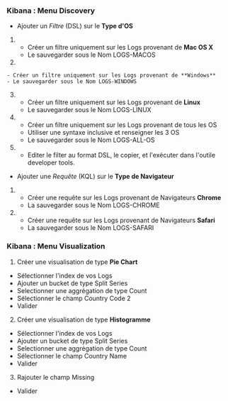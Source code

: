 ### Kibana : Menu Discovery 

- Ajouter un _Filtre_ (DSL) sur le **Type d'OS**

1.
    - Créer un filtre uniquement sur les Logs provenant de **Mac OS X**
    - Le sauvegarder sous le Nom LOGS-MACOS
2.

    - Créer un filtre uniquement sur les Logs provenant de **Windows**
    - Le sauvegarder sous le Nom LOGS-WINDOWS
3.
    - Créer un filtre uniquement sur les Logs provenant de **Linux**
    - Le sauvegarder sous le Nom LOGS-LINUX
4.
    - Créer un filtre uniquement sur les Logs provenant de tous les OS
    - Utiliser une syntaxe inclusive et renseigner les 3 OS
    - Le sauvegarder sous le Nom LOGS-ALL-OS
5.
    - Editer le filter au format DSL, le copier, et l'exécuter dans l'outile developer tools.
    
- Ajouter une _Requête_ (KQL) sur le **Type de Navigateur**
1. 
    - Créer une requête sur les Logs provenant de Navigateurs **Chrome**
    - La sauvegarder sous le Nom LOGS-CHROME
2. 
    - Créer une requête sur les Logs provenant de Navigateurs **Safari**
    - La sauvegarder sous le Nom LOGS-SAFARI
  
  
### Kibana : Menu Visualization

1. Créer une visualisation de type **Pie Chart**
  - Sélectionner l'index de vos Logs
  - Ajouter un bucket de type Split Series
  - Selectionner une aggrégation de type Count
  - Sélectionner le champ Country Code 2
  - Valider
2. Créer une visualisation de type **Histogramme**
  - Sélectionner l'index de vos Logs
  - Ajouter un bucket de type Split Series
  - Selectionner une aggrégation de type Count
  - Sélectionner le champ Country Name
  - Valider
3. Rajouter le champ Missing 
  - Valider
